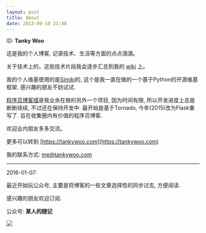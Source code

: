 ```yaml
---
layout: post
title: About
date: 2013-09-10 21:48
---
```


ID: **Tanky Woo**

这是我的个人博客, 记录技术、生活等方面的点点滴滴。

关于技术上的，这些技术片段我会逐步汇总到我的 [wiki](http://wiki.tankywoo.com) 上。

我的个人维基使用的是[Simiki](http://simiki.org/)的, 这个是我一直在做的一个基于Python的开源维基框架. 感兴趣的朋友不妨试试.

[程序员博客墙](http://blogwall.us/)是我业余在做的另外一个项目, 因为时间有限, 所以开发进度上总是断断续续, 不过还在保持开发中. 最开始是基于Tornado, 今年(2015)改为Flask重写了. 旨在收集圈内有价值的程序员博客.

欢迎业内朋友多多交流。

更多可以转到 [https://tankywoo.com](https://tankywoo.com)

我的联系方式: <me@tankywoo.com>

---

2016-01-07:

最近开始玩公众号, 主要是将博客的一些文章选择性的同步过去, 方便阅读.

感兴趣的朋友欢迎订阅.


<div class="gzh">
  <p>公众号: <b>某人的随记</b></p>
  <img src="https://tankywoo-wb.b0.upaiyun.com/qrcode_for_gh.jpg" />
</div>
